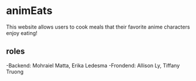 # animEats
This website allows users to cook meals that their favorite anime characters enjoy eating!
## roles
-Backend: Mohraiel Matta, Erika Ledesma
-Frondend: Allison Ly, Tiffany Truong